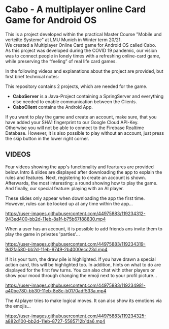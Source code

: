 Cabo - A multiplayer online Card Game for Android OS
====================================================

This is a project developed within the practical Master Course "Mobile und verteilte Systeme" at LMU Munich in Winter term 20/21.  
We created a Multiplayer Online Card game for Android OS called Cabo.  
As this project was developed during the COVID 19 pandemic, our vision was to connect people in lonely times with a refreshing online-card game, while preserving the “feeling” of real life card games. 

In the following videos and explanations about the project are provided, but first brief technical notes:

   This repository contains 2 projects, which are needed for the game.  

   - **CaboServer** is a Java-Project containing a SpringServer and everything else needed to enable communication between the Clients.
   - **CaboClient** contains the Android App.  

  If you want to play the game and create an account, make sure, that you have added your SHA1 fingerprint to our Google Cloud API-Key.   
  Otherwise you will not be able to connect to the Firebase Realtime Database.
  However, it is also possible to play without an account, just press the skip button in the lower right corner.
  
  
VIDEOS
------

Four videos showing the app's functionality and feartures are provided below. 
Intro & slides are displayed after downloading the app to explain the rules and features. 
Next, registering to create an account is shown. 
Afterwards, the most interesting: a round showing how to play the game.
And finally, our special feature: playing with an AI player. 




These slides only appear when downloading the app the first time. However, rules can be looked up at any time within the app...

https://user-images.githubusercontent.com/44975883/119234312-943ed400-bb2d-11eb-8a1f-b75b67f88830.mp4



When a user has an account, it is possible to add friends ans invite them to play the game in privates 'parties'... 

https://user-images.githubusercontent.com/44975883/119234319-9d2fa580-bb2d-11eb-9749-2b4000ecc23d.mp4



If it is your turn, the draw pile is highlighted. If you have drawn a special action card, this will be highlighted too. 
In addition, hints on what to do are displayed for the first few turns.
You can also chat with other players or show your mood through changing the emoji next to your profil picture...

https://user-images.githubusercontent.com/44975883/119234981-a40be780-bb30-11eb-8e8c-b0170adf533a.mp4



The AI player tries to make logical moves. It can also show its emotions via the emojis...

https://user-images.githubusercontent.com/44975883/119234325-a882d100-bb2d-11eb-8727-5585712b1da6.mp4







